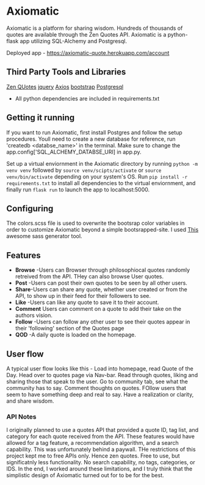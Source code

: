 # Axiomatic

Axiomatic is a platform for sharing wisdom. Hundreds of thousands of quotes are available through the Zen Quotes API. Axiomatic is a python-flask app utilizing SQL-Alchemy and Postgresql.

Deployed app - https://axiomatic-quote.herokuapp.com/account
 



## Third Party Tools and Libraries
[Zen QUotes](https://zenquotes.io/)
[jquery](https://jquery.com/)
[Axios](https://github.com/axios/axios)
[bootstrap](https://getbootstrap.com/)
[Postgresql](https://www.postgresql.org/)
- All python dependencies are included in requirements.txt

## Getting it running

If you want to run Axiomatic, first install Postgres and follow the setup procedures. Youll need to create a new database for reference, run 'createdb <databse_name>' in the terminal. Make sure to change the app.config['SQL_ALCHEMY_DATABSE_URI] in app.py.

Set up a virtual enviornment in the Axiomatic directory by running `python -m venv venv` followed by `source venv/scipts/activate` or `source venv/bin/activate` depending on your system's OS. Run `pip install -r requirements.txt` to install all dependencies to the virtual enviornment, and finally run `flask run` to launch the app to localhost:5000. 

## Configuring

The colors.scss file is used to overwrite the bootsrap color variables in order to customize Axiomatic beyond a simple bootsrapped-site. I used [This](https://lingtalfi.com/bootstrap4-color-generator) awesome sass generator tool.



  
## Features
 - **Browse** -Users can Browser through philosophiocal quotes randomly retreived from the API. THey can also browse User quotes.
 - **Post** -Users can post their own quotes to be seen by all other users.
 - **Share**-Users can share any quote, whether user created or from the API, to show up in their feed for their followers to see.
 - **Like** -Users can like any quote to save it to their account.
 - **Comment** Users can comment on a quote to add their take on the authors vision.
 - **Follow** -Users can follow any other user to see their quotes appear in their 'following' section of the Quotes page
 - **QOD** -A daily quote is loaded on the homepage.
 
 ## User flow
 
 A typical user flow looks like this - Load into homepage, read Quote of the Day. Head over to quotes page via Nav-bar. Read through quotes, liking and sharing those that speak to the user. Go to community tab, see what the community has to say. Comment thoughts on quotes. FOllow users that seem to have something deep and real to say.  Have a realization or clarity, and share wisdom. 
 
 ### API Notes
 
 I originally planned to use a quotes API that provided a quote ID, tag list, and category for each quote received from the API. These features would have allowed for a tag feature, a recommendation algorithm, and a search capability. This was unfortunately behind a paywall. THe restrictions of this project kept me to free APIs only. Hence zen quotes. Free to use, but significatnly less functionality. No search capability, no tags, categories, or IDS. In  the end, I worked around these limitations, and I truly think that the simplistic design of Axiomatic turned out for to be for the best. 
